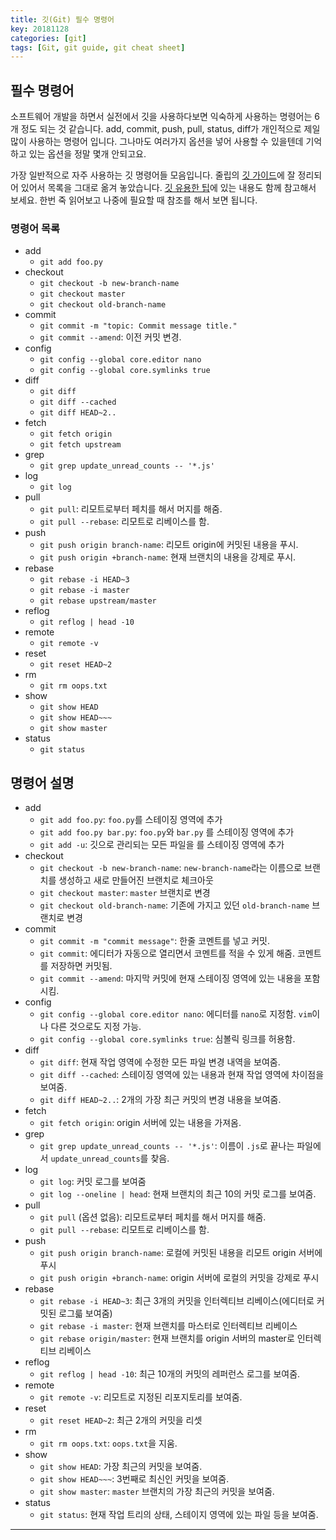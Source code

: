 ```yaml
---
title: 깃(Git) 필수 명령어
key: 20181128
categories: [git]
tags: [Git, git guide, git cheat sheet]
---
```

## 필수 명령어
소프트웨어 개발을 하면서 실전에서 깃을 사용하다보면 익숙하게 사용하는 명령어는 6개 정도 되는 것 같습니다. add, commit, push, pull, status, diff가 개인적으로 제일 많이 사용하는 명령어 입니다. 그나마도 여러가지 옵션을 넣어 사용할 수 있을텐데 기억하고 있는 옵션을 정말 몇개 안되고요.

가장 일반적으로 자주 사용하는 깃 명령어들 모음입니다. 줄립의 [깃 가이드](https://zulip.readthedocs.io/en/latest/git/cheat-sheet.html)에 잘 정리되어 있어서 목록을 그대로 옮겨 놓았습니다. [깃 유용한 팁](git/git-tips-you-need.html)에 있는 내용도 함께 참고해서 보세요. 한번 죽 읽어보고 나중에 필요할 때 참조를 해서 보면 됩니다.

### 명령어 목록
- add
    - `git add foo.py`
- checkout
    - `git checkout -b new-branch-name`
    - `git checkout master`
    - `git checkout old-branch-name`
- commit
    - `git commit -m "topic: Commit message title."`
    - `git commit --amend`: 이전 커밋 변경.
- config
    - `git config --global core.editor nano`
    - `git config --global core.symlinks true`
- diff
    - `git diff`
    - `git diff --cached`
    - `git diff HEAD~2..`
- fetch
    - `git fetch origin`
    - `git fetch upstream`
- grep
    - `git grep update_unread_counts -- '*.js'`
- log
    - `git log`
- pull
    - `git pull`: 리모트로부터 페치를 해서 머지를 해줌.
    - `git pull --rebase`: 리모트로 리베이스를 함.
- push
    - `git push origin branch-name`: 리모트 origin에 커밋된 내용을 푸시.
    - `git push origin +branch-name`: 현재 브랜치의 내용을 강제로 푸시.
- rebase
    - `git rebase -i HEAD~3`
    - `git rebase -i master`
    - `git rebase upstream/master`
- reflog
    - `git reflog | head -10`
- remote
    - `git remote -v`
- reset
    - `git reset HEAD~2`
- rm
    - `git rm oops.txt`
- show
    - `git show HEAD`
    - `git show HEAD~~~`
    - `git show master`
- status
    - `git status`

## 명령어 설명

- add
    - `git add foo.py`: `foo.py`를 스테이징 영역에 추가
    - `git add foo.py bar.py`: `foo.py`와 `bar.py` 를 스테이징 영역에 추가
    - `git add -u`: 깃으로 관리되는 모든 파일을 를 스테이징 영역에 추가
- checkout
    - `git checkout -b new-branch-name`: `new-branch-name`라는 이름으로 브랜치를 생성하고 새로 만들어진 브랜치로 체크아웃
    - `git checkout master`: `master` 브랜치로 변경
    - `git checkout old-branch-name`: 기존에 가지고 있던 `old-branch-name` 브랜치로 변경
- commit
    - `git commit -m "commit message"`: 한줄 코멘트를 넣고 커밋. 
    - `git commit`: 에디터가 자동으로 열리면서 코멘트를 적을 수 있게 해줌. 코멘트를 저장하면 커밋됨.
    - `git commit --amend`: 마지막 커밋에 현재 스테이징 영역에 있는 내용을 포함시킴.
- config
    - `git config --global core.editor nano`: 에디터를 `nano`로 지정함. `vim`이나 다른 것으로도 지정 가능.
    - `git config --global core.symlinks true`: 심볼릭 링크를 허용함.
- diff
    - `git diff`: 현재 작업 영역에 수정한 모든 파일 변경 내역을 보여줌.
    - `git diff --cached`: 스테이징 영역에 있는 내용과 현재 작업 영역에 차이점을 보여줌.
    - `git diff HEAD~2..`: 2개의 가장 최근 커밋의 변경 내용을 보여줌.
- fetch
    - `git fetch origin`: origin 서버에 있는 내용을 가져옴.
- grep
    - `git grep update_unread_counts -- '*.js'`: 이름이 `.js`로 끝나는 파일에서 `update_unread_counts`를 찾음.
- log
    - `git log`: 커밋 로그를 보여줌
    - `git log --oneline | head`: 현재 브랜치의 최근 10의 커밋 로그를 보여줌.
- pull
    - `git pull` (옵션 없음): 리모트로부터 페치를 해서 머지를 해줌.
    - `git pull --rebase`: 리모트로 리베이스를 함.
- push
    - `git push origin branch-name`: 로컬에 커밋된 내용을 리모트 origin 서버에 푸시
    - `git push origin +branch-name`: origin 서버에 로컬의 커밋을 강제로 푸시
- rebase
    - `git rebase -i HEAD~3`: 최근 3개의 커밋을 인터렉티브 리베이스(에디터로 커밋된 로그륿 보여줌)
    - `git rebase -i master`: 현재 브랜치를 마스터로 인터렉티브 리베이스
    - `git rebase origin/master`: 현재 브랜치를 origin 서버의 master로 인터렉티브 리베이스
- reflog
    - `git reflog | head -10`: 최근 10개의 커밋의 레퍼런스 로그를 보여줌.
- remote
    - `git remote -v`: 리모트로 지정된 리포지토리를 보여줌.
- reset
    - `git reset HEAD~2`: 최근 2개의 커밋을 리셋
- rm
    - `git rm oops.txt`: `oops.txt`을 지움.
- show
    - `git show HEAD`: 가장 최근의 커밋을 보여줌.
    - `git show HEAD~~~`: 3번째로 최신인 커밋을 보여줌.
    - `git show master`: `master` 브랜치의 가장 최근의 커밋을 보여줌.
- status
    - `git status`: 현재 작업 트리의 상태, 스테이지 영역에 있는 파일 등을 보여줌.

---